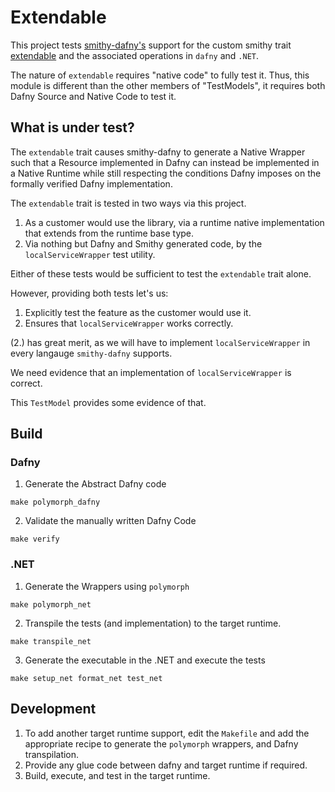 # Extendable

This project tests [smithy-dafny's](../../codegen/smithy-dafny-codegen-cli) support 
for the custom smithy trait 
[extendable](https://github.com/awslabs/polymorph/blob/main-1.x/TestModels/dafny-dependencies/Model/traits.smithy#L54-L58) 
and the associated operations in `dafny` and `.NET`.

The nature of `extendable` requires "native code" to fully test it.
Thus, this module is different than the other members of "TestModels",
it requires both Dafny Source and Native Code to test it.

## What is under test?

The `extendable` trait causes smithy-dafny to generate a Native Wrapper
such that a Resource implemented in Dafny can instead be implemented
in a Native Runtime while still respecting the conditions Dafny 
imposes on the formally verified Dafny implementation.

The `extendable` trait is tested in two ways via this project.
1. As a customer would use the library,
   via a runtime native implementation that extends from
   the runtime base type.
2. Via nothing but Dafny and Smithy generated code,
   by the `localServiceWrapper` test utility.
   
Either of these tests would be sufficient to test
the `extendable` trait alone.

However, providing both tests let's us:
1. Explicitly test the feature as the customer would use it.
2. Ensures that `localServiceWrapper` works correctly.

(2.) has great merit, 
as we will have to implement `localServiceWrapper` in
every langauge `smithy-dafny` supports.

We need evidence that an implementation of `localServiceWrapper` is
correct.

This `TestModel` provides some evidence of that.

## Build
### Dafny
1. Generate the Abstract Dafny code
```
make polymorph_dafny
```

2. Validate the manually written Dafny Code
```
make verify
```

### .NET
1. Generate the Wrappers using `polymorph`
```
make polymorph_net
```

2. Transpile the tests (and implementation) to the target runtime.
```
make transpile_net
```

3. Generate the executable in the .NET and execute the tests
```
make setup_net format_net test_net
```

## Development
1. To add another target runtime support,
   edit the `Makefile` and add the appropriate recipe to 
   generate the `polymorph` wrappers, and Dafny transpilation.
2. Provide any glue code between dafny and target runtime if required.
3. Build, execute, and test in the target runtime.
